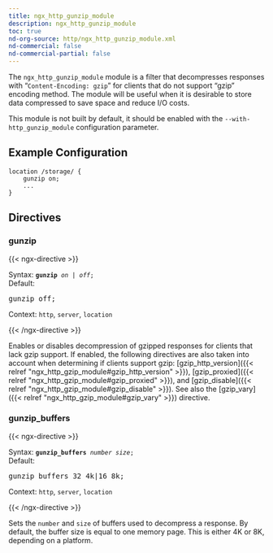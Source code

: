```yaml
---
title: ngx_http_gunzip_module
description: ngx_http_gunzip_module
toc: true
nd-org-source: http/ngx_http_gunzip_module.xml
nd-commercial: false
nd-commercial-partial: false
---
```



<!--
      ********************************************************************************
      🛑 WARNING: AUTOGENERATED FILE - DO NOT EDIT 🛑 This Markdown file was
      automatically generated from the source XML documentation. Any manual
      changes made directly to this file will be overwritten. To request or
      suggest changes, please edit the source XML files instead.
      https://github.com/nginx/nginx.org/tree/main/xml/en
      ********************************************************************************
      -->


The `ngx_http_gunzip_module` module is a filter that
decompresses responses with “`Content-Encoding: gzip`”
for clients that do not support “gzip” encoding method.
The module will be useful when it is desirable to store
data compressed to save space and reduce I/O costs.

This module is not built by default, it should be enabled with the
`--with-http_gunzip_module`
configuration parameter.
## Example Configuration


```nginx 
location /storage/ {
    gunzip on;
    ...
}
 ```

## Directives

### gunzip

{{< ngx-directive >}}

<tr>
<th>Syntax: </th>
<td><code><strong>gunzip</strong> <i>on</i> <i>|</i> <i>off</i>;</code><br/></td>
</tr><tr>
<th>Default: </th>
<td><pre>gunzip off;</pre></td>
</tr><tr>
<th>Context: </th>
<td><code>http</code>, <code>server</code>, <code>location</code></td>
</tr>

{{< /ngx-directive >}}


Enables or disables decompression of gzipped responses
for clients that lack gzip support.
If enabled, the following directives are also taken into account
when determining if clients support gzip:
[gzip_http_version]({{< relref "ngx_http_gzip_module#gzip_http_version" >}}),
[gzip_proxied]({{< relref "ngx_http_gzip_module#gzip_proxied" >}}), and
[gzip_disable]({{< relref "ngx_http_gzip_module#gzip_disable" >}}).
See also the [gzip_vary]({{< relref "ngx_http_gzip_module#gzip_vary" >}}) directive.
### gunzip_buffers

{{< ngx-directive >}}

<tr>
<th>Syntax: </th>
<td><code><strong>gunzip_buffers</strong> <i>number</i> <i>size</i>;</code><br/></td>
</tr><tr>
<th>Default: </th>
<td><pre>gunzip_buffers 32 4k|16 8k;</pre></td>
</tr><tr>
<th>Context: </th>
<td><code>http</code>, <code>server</code>, <code>location</code></td>
</tr>

{{< /ngx-directive >}}


Sets the `number` and `size` of buffers
used to decompress a response.
By default, the buffer size is equal to one memory page.
This is either 4K or 8K, depending on a platform.

